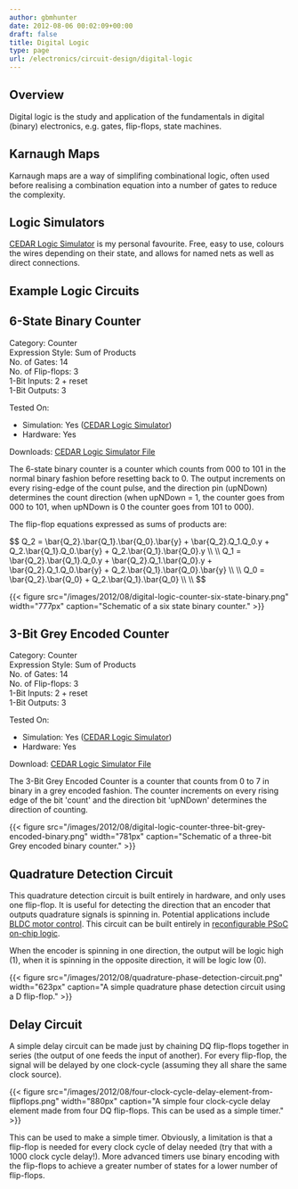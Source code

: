 ```yaml
---
author: gbmhunter
date: 2012-08-06 00:02:09+00:00
draft: false
title: Digital Logic
type: page
url: /electronics/circuit-design/digital-logic
---
```


## Overview

Digital logic is the study and application of the fundamentals in digital (binary) electronics, e.g. gates, flip-flops, state machines.

## Karnaugh Maps

Karnaugh maps are a way of simplifing combinational logic, often used before realising a combination equation into a number of gates to reduce the complexity.

## Logic Simulators

[CEDAR Logic Simulator](http://sourceforge.net/projects/cedarlogic/) is my personal favourite. Free, easy to use, colours the wires depending on their state, and allows for named nets as well as direct connections.

## Example Logic Circuits

## 6-State Binary Counter

Category: Counter  
Expression Style: Sum of Products  
No. of Gates: 14  
No. of Flip-flops:  3  
1-Bit Inputs: 2 + reset  
1-Bit Outputs: 3  

Tested On:

* Simulation: Yes ([CEDAR Logic Simulator](http://sourceforge.net/projects/cedarlogic/))
* Hardware: Yes

Downloads: [CEDAR Logic Simulator File](https://docs.google.com/open?id=0B9GgsT_bUc27SW5sTGZDSlhWQkU)

The 6-state binary counter is a counter which counts from 000 to 101 in the normal binary fashion before resetting back to 0. The output increments on every rising-edge of the count pulse, and the direction pin (upNDown) determines the count direction (when upNDown = 1, the counter goes from 000 to 101, when upNDown is 0 the counter goes from 101 to 000).

The flip-flop equations expressed as sums of products are:

<div>$$  
Q_2 = \bar{Q_2}.\bar{Q_1}.\bar{Q_0}.\bar{y} + \bar{Q_2}.Q_1.Q_0.y + Q_2.\bar{Q_1}.Q_0.\bar{y} + Q_2.\bar{Q_1}.\bar{Q_0}.y \\ \\  
 Q_1 = \bar{Q_2}.\bar{Q_1}.Q_0.y + \bar{Q_2}.Q_1.\bar{Q_0}.y + \bar{Q_2}.Q_1.Q_0.\bar{y} + Q_2.\bar{Q_1}.\bar{Q_0}.\bar{y} \\ \\  
 Q_0 = \bar{Q_2}.\bar{Q_0} + Q_2.\bar{Q_1}.\bar{Q_0} \\ \\  
$$</div>

{{< figure src="/images/2012/08/digital-logic-counter-six-state-binary.png" width="777px" caption="Schematic of a six state binary counter."  >}}

## 3-Bit Grey Encoded Counter

Category: Counter  
Expression Style: Sum of Products  
No. of Gates: 14  
No. of Flip-flops: 3  
1-Bit Inputs: 2 + reset  
1-Bit Outputs: 3  

Tested On:

* Simulation: Yes ([CEDAR Logic Simulator](http://sourceforge.net/projects/cedarlogic/))
* Hardware: Yes

Download: [CEDAR Logic Simulator File](https://docs.google.com/open?id=0B9GgsT_bUc27REVITzhmQk9DMk0)

The 3-Bit Grey Encoded Counter is a counter that counts from 0 to 7 in binary in a grey encoded fashion. The counter increments on every rising edge of the bit 'count' and the direction bit 'upNDown' determines the direction of counting.

{{< figure src="/images/2012/08/digital-logic-counter-three-bit-grey-encoded-binary.png" width="781px" caption="Schematic of a three-bit Grey encoded binary counter."  >}}

## Quadrature Detection Circuit

This quadrature detection circuit is built entirely in hardware, and only uses one flip-flop. It is useful for detecting the direction that an encoder that outputs quadrature signals is spinning in. Potential applications include [BLDC motor control](/electronics/circuit-design/bldc-motor-control). This circuit can be built entirely in [reconfigurable PSoC on-chip logic](/programming/microcontrollers/psoc).

When the encoder is spinning in one direction, the output will be logic high (1), when it is spinning in the opposite direction, it will be logic low (0).

{{< figure src="/images/2012/08/quadrature-phase-detection-circuit.png" width="623px" caption="A simple quadrature phase detection circuit using a D flip-flop."  >}}

## Delay Circuit

A simple delay circuit can be made just by chaining DQ flip-flops together in series (the output of one feeds the input of another). For every flip-flop, the signal will be delayed by one clock-cycle (assuming they all share the same clock source).

{{< figure src="/images/2012/08/four-clock-cycle-delay-element-from-flipflops.png" width="880px" caption="A simple four clock-cycle delay element made from four DQ flip-flops. This can be used as a simple timer."  >}}

This can be used to make a simple timer. Obviously, a limitation is that a flip-flop is needed for every clock cycle of delay needed (try that with a 1000 clock cycle delay!). More advanced timers use binary encoding with the flip-flops to achieve a greater number of states for a lower number of flip-flops.
